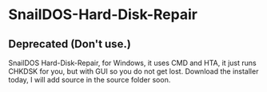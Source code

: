 # SnailDOS-Hard-Disk-Repair
## Deprecated (Don't use.)
SnailDOS Hard-Disk-Repair, for Windows, it uses CMD and HTA, it just runs CHKDSK for you, but with GUI so you do not get lost. Download the installer today, I will add source in the source folder soon.
